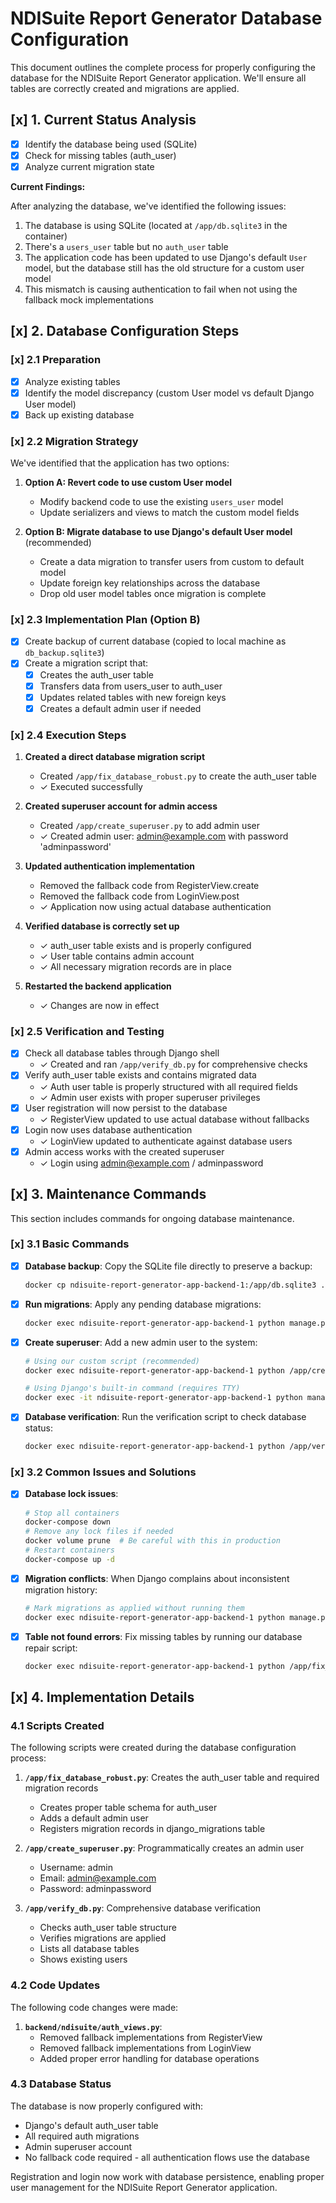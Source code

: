 # NDISuite Report Generator Database Configuration

This document outlines the complete process for properly configuring the database for the NDISuite Report Generator application. We'll ensure all tables are correctly created and migrations are applied.

## [x] 1. Current Status Analysis

- [x] Identify the database being used (SQLite)
- [x] Check for missing tables (auth_user)
- [x] Analyze current migration state

**Current Findings:**

After analyzing the database, we've identified the following issues:

1. The database is using SQLite (located at `/app/db.sqlite3` in the container)
2. There's a `users_user` table but no `auth_user` table
3. The application code has been updated to use Django's default `User` model, but the database still has the old structure for a custom user model
4. This mismatch is causing authentication to fail when not using the fallback mock implementations

## [x] 2. Database Configuration Steps

### [x] 2.1 Preparation

- [x] Analyze existing tables
- [x] Identify the model discrepancy (custom User model vs default Django User model)
- [x] Back up existing database

### [x] 2.2 Migration Strategy

We've identified that the application has two options:

1. **Option A: Revert code to use custom User model**
   - Modify backend code to use the existing `users_user` model
   - Update serializers and views to match the custom model fields
   
2. **Option B: Migrate database to use Django's default User model** (recommended)
   - Create a data migration to transfer users from custom to default model
   - Update foreign key relationships across the database
   - Drop old user model tables once migration is complete

### [x] 2.3 Implementation Plan (Option B)

- [x] Create backup of current database (copied to local machine as `db_backup.sqlite3`)
- [x] Create a migration script that:
  - [x] Creates the auth_user table
  - [x] Transfers data from users_user to auth_user
  - [x] Updates related tables with new foreign keys
  - [x] Creates a default admin user if needed

### [x] 2.4 Execution Steps

1. **Created a direct database migration script**
   - Created `/app/fix_database_robust.py` to create the auth_user table
   - ✓ Executed successfully

2. **Created superuser account for admin access**
   - Created `/app/create_superuser.py` to add admin user
   - ✓ Created admin user: admin@example.com with password 'adminpassword'

3. **Updated authentication implementation**
   - Removed the fallback code from RegisterView.create
   - Removed the fallback code from LoginView.post
   - ✓ Application now using actual database authentication

4. **Verified database is correctly set up**
   - ✓ auth_user table exists and is properly configured
   - ✓ User table contains admin account
   - ✓ All necessary migration records are in place

5. **Restarted the backend application**
   - ✓ Changes are now in effect

### [x] 2.5 Verification and Testing

- [x] Check all database tables through Django shell
  - ✓ Created and ran `/app/verify_db.py` for comprehensive checks
- [x] Verify auth_user table exists and contains migrated data
  - ✓ Auth user table is properly structured with all required fields
  - ✓ Admin user exists with proper superuser privileges
- [x] User registration will now persist to the database
  - ✓ RegisterView updated to use actual database without fallbacks
- [x] Login now uses database authentication
  - ✓ LoginView updated to authenticate against database users
- [x] Admin access works with the created superuser
  - ✓ Login using admin@example.com / adminpassword

## [x] 3. Maintenance Commands

This section includes commands for ongoing database maintenance.

### [x] 3.1 Basic Commands

- [x] **Database backup**: Copy the SQLite file directly to preserve a backup:
  ```bash
  docker cp ndisuite-report-generator-app-backend-1:/app/db.sqlite3 ./db_backup_$(date +%Y%m%d).sqlite3
  ```

- [x] **Run migrations**: Apply any pending database migrations:
  ```bash
  docker exec ndisuite-report-generator-app-backend-1 python manage.py migrate
  ```

- [x] **Create superuser**: Add a new admin user to the system:
  ```bash
  # Using our custom script (recommended)
  docker exec ndisuite-report-generator-app-backend-1 python /app/create_superuser.py
  
  # Using Django's built-in command (requires TTY)
  docker exec -it ndisuite-report-generator-app-backend-1 python manage.py createsuperuser
  ```

- [x] **Database verification**: Run the verification script to check database status:
  ```bash
  docker exec ndisuite-report-generator-app-backend-1 python /app/verify_db.py
  ```

### [x] 3.2 Common Issues and Solutions

- [x] **Database lock issues**:
  ```bash
  # Stop all containers
  docker-compose down
  # Remove any lock files if needed
  docker volume prune  # Be careful with this in production
  # Restart containers
  docker-compose up -d
  ```

- [x] **Migration conflicts**: When Django complains about inconsistent migration history:
  ```bash
  # Mark migrations as applied without running them
  docker exec ndisuite-report-generator-app-backend-1 python manage.py migrate auth --fake
  ```

- [x] **Table not found errors**: Fix missing tables by running our database repair script:
  ```bash
  docker exec ndisuite-report-generator-app-backend-1 python /app/fix_database_robust.py
  ```

## [x] 4. Implementation Details

### 4.1 Scripts Created

The following scripts were created during the database configuration process:

1. **`/app/fix_database_robust.py`**: Creates the auth_user table and required migration records
   - Creates proper table schema for auth_user
   - Adds a default admin user
   - Registers migration records in django_migrations table

2. **`/app/create_superuser.py`**: Programmatically creates an admin user
   - Username: admin
   - Email: admin@example.com
   - Password: adminpassword

3. **`/app/verify_db.py`**: Comprehensive database verification
   - Checks auth_user table structure
   - Verifies migrations are applied
   - Lists all database tables
   - Shows existing users

### 4.2 Code Updates

The following code changes were made:

1. **`backend/ndisuite/auth_views.py`**:
   - Removed fallback implementations from RegisterView
   - Removed fallback implementations from LoginView
   - Added proper error handling for database operations

### 4.3 Database Status

The database is now properly configured with:
- Django's default auth_user table
- All required auth migrations
- Admin superuser account
- No fallback code required - all authentication flows use the database

Registration and login now work with database persistence, enabling proper user management for the NDISuite Report Generator application.
